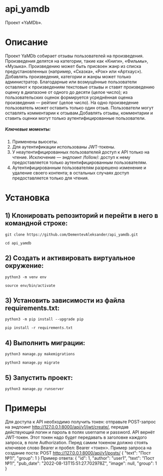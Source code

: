 # api_yamdb
Проект «YaMDb».

# Описание
Проект YaMDb собирает отзывы пользователей на произведения. Произведения делятся на категории, такие как «Книги», «Фильмы», «Музыка». Произведению может быть присвоен жанр из списка предустановленных (например, «Сказка», «Рок» или «Артхаус»). Добавлять произведения, категории и жанры может только администратор. Благодарные или возмущённые пользователи оставляют к произведениям текстовые отзывы и ставят произведению оценку в диапазоне от одного до десяти (целое число); из пользовательских оценок формируется усреднённая оценка произведения — рейтинг (целое число). На одно произведение пользователь может оставить только один отзыв. Пользователи могут оставлять комментарии к отзывам.Добавлять отзывы, комментарии и ставить оценки могут только аутентифицированные пользователи.

##### Ключевые моменты:
1. Применены вьюсеты.
2. Для аутентификации использованы JWT-токены.
3. У неаутентифицированных пользователей доступ к API только на чтение. Исключение — эндпоинт /follow/: доступ к нему предоставляется только аутентифицированным пользователям.
4. Аутентифицированным пользователям разрешено изменение и удаление своего контента; в остальных случаях доступ предоставляется только для чтения.

# Установка
## 1) Клонировать репозиторий и перейти в него в командной строке:
```
git clone https://github.com/DementevAleksander/api_yamdb.git
```
```
cd api_yamdb
```
## 2) Cоздать и активировать виртуальное окружение:
```
python3 -m venv env
```

```
source env/bin/activate
```

## 3) Установить зависимости из файла requirements.txt:
```
python3 -m pip install --upgrade pip
```

```
pip install -r requirements.txt
```

## 4) Выполнить миграции:
```
python3 manage.py makemigrations
```
```
python3 manage.py migrate
```

## 5) Запустить проект:
```
python3 manage.py runserver
```

# Примеры
Для доступа к API необходимо получить токен: отправьте POST-запрос на эндпоинт http://127.0.0.1:8000/api/v1/jwt/create/, передав действующий логин и пароль в полях username и password. API вернёт JWT-токен.
Этот токен надо будет передавать в заголовке каждого запроса, в поле Authorization. Перед самим токеном должно стоять ключевое слово Bearer и пробел: Bearer <токен>.
Пример запроса на создание поста: POST http://127.0.0.1:8000/api/v1/posts/
{
  "text": "Пост №1!",
  "group": 1
}
Пример ответа:
{
  "id": 1,
  "author": "user1",
  "text": "Пост №1!",
  "pub_date": "2022-08-13T15:51:27.702978Z",
  "image": null,
  "group": 1
}
